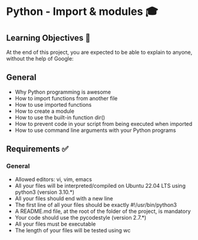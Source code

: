  # Python - Import & modules :mortar_board:

## Learning Objectives :scroll:
At the end of this project, you are expected to be able to explain to anyone, without the help of Google:

## General
* Why Python programming is awesome
* How to import functions from another file
* How to use imported functions
* How to create a module
* How to use the built-in function dir()
* How to prevent code in your script from being executed when imported
* How to use command line arguments with your Python programs

## Requirements :white_check_mark:
### General
* Allowed editors: vi, vim, emacs
* All your files will be interpreted/compiled on Ubuntu 22.04 LTS using python3 (version 3.10.*)
* All your files should end with a new line
* The first line of all your files should be exactly #!/usr/bin/python3
* A README.md file, at the root of the folder of the project, is mandatory
* Your code should use the pycodestyle (version 2.7.*)
* All your files must be executable
* The length of your files will be tested using wc